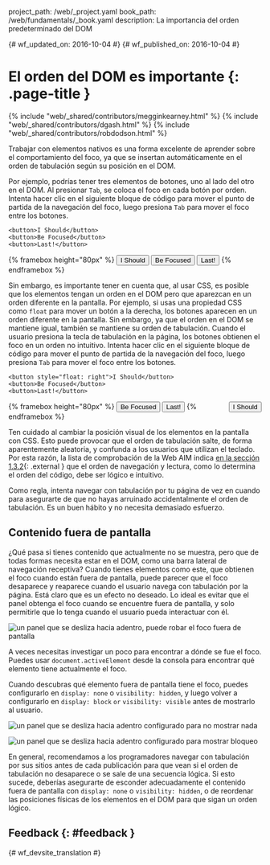 project_path: /web/_project.yaml book_path: /web/fundamentals/_book.yaml description: La importancia del orden predeterminado del DOM

{# wf_updated_on: 2016-10-04 #} {# wf_published_on: 2016-10-04 #}

# El orden del DOM es importante {: .page-title }

{% include "web/_shared/contributors/megginkearney.html" %} {% include "web/_shared/contributors/dgash.html" %} {% include "web/_shared/contributors/robdodson.html" %}

Trabajar con elementos nativos es una forma excelente de aprender sobre el comportamiento del foco, ya que se insertan automáticamente en el orden de tabulación según su posición en el DOM.

Por ejemplo, podrías tener tres elementos de botones, uno al lado del otro en el DOM. Al presionar `Tab`, se coloca el foco en cada botón por orden. Intenta hacer clic en el siguiente bloque de código para mover el punto de partida de la navegación del foco, luego presiona `Tab` para mover el foco entre los botones.

    <button>I Should</button>
    <button>Be Focused</button>
    <button>Last!</button>
    

{% framebox height="80px" %}
<button>I Should</button>
<button>Be Focused</button>
<button>Last!</button>
{% endframebox %}

Sin embargo, es importante tener en cuenta que, al usar CSS, es posible que los elementos tengan un orden en el DOM pero que aparezcan en un orden diferente en la pantalla. Por ejemplo, si usas una propiedad CSS como `float` para mover un botón a la derecha, los botones aparecen en un orden diferente en la pantalla. Sin embargo, ya que el orden en el DOM se mantiene igual, también se mantiene su orden de tabulación. Cuando el usuario presiona la tecla de tabulación en la página, los botones obtienen el foco en un orden no intuitivo. Intenta hacer clic en el siguiente bloque de código para mover el punto de partida de la navegación del foco, luego presiona `Tab` para mover el foco entre los botones.

    <button style="float: right">I Should</button>
    <button>Be Focused</button>
    <button>Last!</button>
    

{% framebox height="80px" %}
<button style="float: right;">I Should</button>
<button>Be Focused</button>
<button>Last!</button>
{% endframebox %}

Ten cuidado al cambiar la posición visual de los elementos en la pantalla con CSS. Esto puede provocar que el orden de tabulación salte, de forma aparentemente aleatoria, y confunda a los usuarios que utilizan el teclado. Por esta razón, la lista de comprobación de la Web AIM indica [en la sección 1.3.2](http://webaim.org/standards/wcag/checklist#sc1.3.2){: .external } que el orden de navegación y lectura, como lo determina el orden del código, debe ser lógico e intuitivo.

Como regla, intenta navegar con tabulación por tu página de vez en cuando para asegurarte de que no hayas arruinado accidentalmente el orden de tabulación. Es un buen hábito y no necesita demasiado esfuerzo.

## Contenido fuera de pantalla

¿Qué pasa si tienes contenido que actualmente no se muestra, pero que de todas formas necesita estar en el DOM, como una barra lateral de navegación receptiva? Cuando tienes elementos como este, que obtienen el foco cuando están fuera de pantalla, puede parecer que el foco desaparece y reaparece cuando el usuario navega con tabulación por la página. Está claro que es un efecto no deseado. Lo ideal es evitar que el panel obtenga el foco cuando se encuentre fuera de pantalla, y solo permitirle que lo tenga cuando el usuario pueda interactuar con él.

![un panel que se desliza hacia adentro, puede robar el foco fuera de pantalla](imgs/slide-in-panel.png)

A veces necesitas investigar un poco para encontrar a dónde se fue el foco. Puedes usar `document.activeElement` desde la consola para encontrar qué elemento tiene actualmente el foco.

Cuando descubras qué elemento fuera de pantalla tiene el foco, puedes configurarlo en `display: none` o `visibility: hidden`, y luego volver a configurarlo en `display:
block` `or` `visibility: visible` antes de mostrarlo al usuario.

![un panel que se desliza hacia adentro configurado para no mostrar nada](imgs/slide-in-panel2.png)

![un panel que se desliza hacia adentro configurado para mostrar bloqueo](imgs/slide-in-panel3.png)

En general, recomendamos a los programadores navegar con tabulación por sus sitios antes de cada publicación para que vean si el orden de tabulación no desaparece o se sale de una secuencia lógica. Si esto sucede, deberías asegurarte de esconder adecuadamente el contenido fuera de pantalla con `display: none` o `visibility: hidden`, o de reordenar las posiciones físicas de los elementos en el DOM para que sigan un orden lógico.

## Feedback {: #feedback }

{# wf_devsite_translation #}